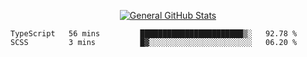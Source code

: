 <p align="center">
  <a href="https://github.com/AndyDevv">
    <img src="https://github-readme-stats.vercel.app/api?username=AndyDevv&custom_title=General%20GitHub%20Stats&theme=aura_dark" alt="General GitHub Stats">
  </a>
</p>

<!--START_SECTION:waka-->
```text
TypeScript   56 mins         ███████████████████████▒░   92.78 % 
SCSS         3 mins          █▓░░░░░░░░░░░░░░░░░░░░░░░   06.20 % 
```
<!--END_SECTION:waka-->
